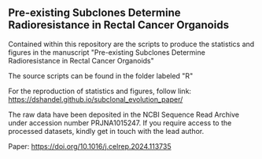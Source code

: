 ## Pre-existing Subclones Determine Radioresistance in Rectal Cancer Organoids

Contained within this repository are the scripts to produce the statistics and figures in the manuscript "Pre-existing Subclones Determine Radioresistance in Rectal Cancer Organoids" 

The source scripts can be found in the folder labeled "R"

For the reproduction of statistics and figures, follow link: https://dshandel.github.io/subclonal_evolution_paper/

The raw data have been deposited in the NCBI Sequence Read Archive under accession number PRJNA1015247. If you require access to the processed datasets, kindly get in touch with the lead author.

Paper: https://doi.org/10.1016/j.celrep.2024.113735

